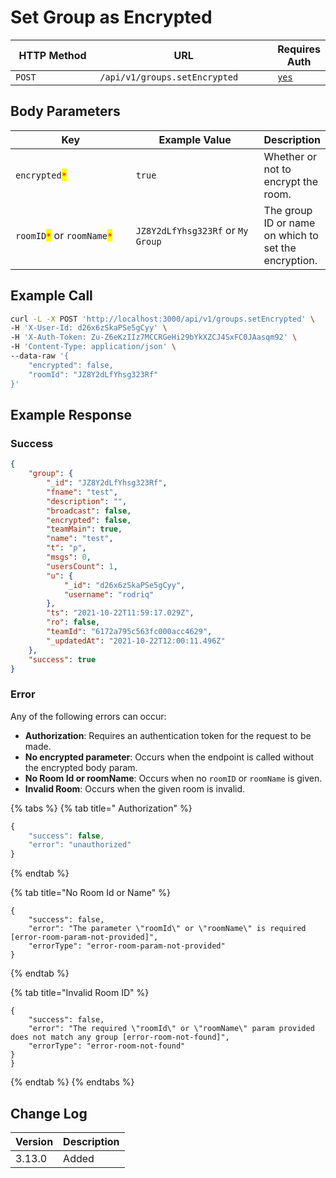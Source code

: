 # Set Group as Encrypted

<table><thead><tr><th width="176">HTTP Method</th><th width="313">URL</th><th>Requires Auth</th></tr></thead><tbody><tr><td><code>POST</code></td><td><code>/api/v1/groups.setEncrypted</code></td><td><a href="../../authentication-endpoints/"><code>yes</code></a></td></tr></tbody></table>

## Body Parameters

<table><thead><tr><th width="227">Key</th><th width="215.33333333333331">Example Value</th><th>Description</th></tr></thead><tbody><tr><td><code>encrypted</code><mark style="color:red;"><code>*</code></mark></td><td><code>true</code></td><td>Whether or not to encrypt the room.</td></tr><tr><td><code>roomID</code><mark style="color:red;"><code>*</code></mark> or <code>roomName</code><mark style="color:red;"><code>*</code></mark></td><td><code>JZ8Y2dLfYhsg323Rf</code> or <code>My Group</code></td><td>The group ID or name on which to set the encryption.</td></tr></tbody></table>

## Example Call

```bash
curl -L -X POST 'http://localhost:3000/api/v1/groups.setEncrypted' \
-H 'X-User-Id: d26x6zSkaPSe5gCyy' \
-H 'X-Auth-Token: Zu-Z6eKzIIz7MCCRGeHi29bYkXZCJ4SxFC0JAasqm92' \
-H 'Content-Type: application/json' \
--data-raw '{
    "encrypted": false,
    "roomId": "JZ8Y2dLfYhsg323Rf"
}'
```

## Example Response

### Success

```json
{
    "group": {
        "_id": "JZ8Y2dLfYhsg323Rf",
        "fname": "test",
        "description": "",
        "broadcast": false,
        "encrypted": false,
        "teamMain": true,
        "name": "test",
        "t": "p",
        "msgs": 0,
        "usersCount": 1,
        "u": {
            "_id": "d26x6zSkaPSe5gCyy",
            "username": "rodriq"
        },
        "ts": "2021-10-22T11:59:17.029Z",
        "ro": false,
        "teamId": "6172a795c563fc000acc4629",
        "_updatedAt": "2021-10-22T12:00:11.496Z"
    },
    "success": true
}
```

### Error

Any of the following errors can occur:

* **Authorization**: Requires an authentication token for the request to be made.
* **No encrypted parameter**: Occurs when the endpoint is called without the encrypted body param.
* **No Room Id or roomName**: Occurs when no `roomID` or `roomName` is given.
* **Invalid Room**: Occurs when the given room is invalid.

{% tabs %}
{% tab title=" Authorization" %}
```javascript
{
    "success": false,
    "error": "unauthorized"
}
```
{% endtab %}

{% tab title="No Room Id or Name" %}
```
{
    "success": false,
    "error": "The parameter \"roomId\" or \"roomName\" is required [error-room-param-not-provided]",
    "errorType": "error-room-param-not-provided"
}
```
{% endtab %}

{% tab title="Invalid Room ID" %}
```
{
    "success": false,
    "error": "The required \"roomId\" or \"roomName\" param provided does not match any group [error-room-not-found]",
    "errorType": "error-room-not-found"
}
}
```
{% endtab %}
{% endtabs %}

## Change Log

| Version | Description |
| ------- | ----------- |
| 3.13.0  | Added       |
